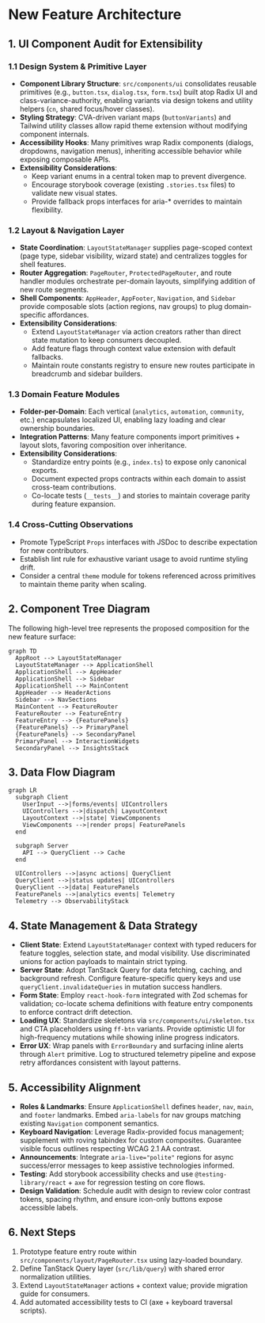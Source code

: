 # New Feature Architecture

## 1. UI Component Audit for Extensibility

### 1.1 Design System & Primitive Layer
- **Component Library Structure**: `src/components/ui` consolidates reusable primitives (e.g., `button.tsx`, `dialog.tsx`, `form.tsx`) built atop Radix UI and class-variance-authority, enabling variants via design tokens and utility helpers (`cn`, shared focus/hover classes).
- **Styling Strategy**: CVA-driven variant maps (`buttonVariants`) and Tailwind utility classes allow rapid theme extension without modifying component internals.
- **Accessibility Hooks**: Many primitives wrap Radix components (dialogs, dropdowns, navigation menus), inheriting accessible behavior while exposing composable APIs.
- **Extensibility Considerations**:
  - Keep variant enums in a central token map to prevent divergence.
  - Encourage storybook coverage (existing `.stories.tsx` files) to validate new visual states.
  - Provide fallback props interfaces for aria-* overrides to maintain flexibility.

### 1.2 Layout & Navigation Layer
- **State Coordination**: `LayoutStateManager` supplies page-scoped context (page type, sidebar visibility, wizard state) and centralizes toggles for shell features.
- **Router Aggregation**: `PageRouter`, `ProtectedPageRouter`, and route handler modules orchestrate per-domain layouts, simplifying addition of new route segments.
- **Shell Components**: `AppHeader`, `AppFooter`, `Navigation`, and `Sidebar` provide composable slots (action regions, nav groups) to plug domain-specific affordances.
- **Extensibility Considerations**:
  - Extend `LayoutStateManager` via action creators rather than direct state mutation to keep consumers decoupled.
  - Add feature flags through context value extension with default fallbacks.
  - Maintain route constants registry to ensure new routes participate in breadcrumb and sidebar builders.

### 1.3 Domain Feature Modules
- **Folder-per-Domain**: Each vertical (`analytics`, `automation`, `community`, etc.) encapsulates localized UI, enabling lazy loading and clear ownership boundaries.
- **Integration Patterns**: Many feature components import primitives + layout slots, favoring composition over inheritance.
- **Extensibility Considerations**:
  - Standardize entry points (e.g., `index.ts`) to expose only canonical exports.
  - Document expected props contracts within each domain to assist cross-team contributions.
  - Co-locate tests (`__tests__`) and stories to maintain coverage parity during feature expansion.

### 1.4 Cross-Cutting Observations
- Promote TypeScript `Props` interfaces with JSDoc to describe expectation for new contributors.
- Establish lint rule for exhaustive variant usage to avoid runtime styling drift.
- Consider a central `theme` module for tokens referenced across primitives to maintain theme parity when scaling.

## 2. Component Tree Diagram
The following high-level tree represents the proposed composition for the new feature surface:

```mermaid
graph TD
  AppRoot --> LayoutStateManager
  LayoutStateManager --> ApplicationShell
  ApplicationShell --> AppHeader
  ApplicationShell --> Sidebar
  ApplicationShell --> MainContent
  AppHeader --> HeaderActions
  Sidebar --> NavSections
  MainContent --> FeatureRouter
  FeatureRouter --> FeatureEntry
  FeatureEntry --> {FeaturePanels}
  {FeaturePanels} --> PrimaryPanel
  {FeaturePanels} --> SecondaryPanel
  PrimaryPanel --> InteractionWidgets
  SecondaryPanel --> InsightsStack
```

## 3. Data Flow Diagram

```mermaid
graph LR
  subgraph Client
    UserInput -->|forms/events| UIControllers
    UIControllers -->|dispatch| LayoutContext
    LayoutContext -->|state| ViewComponents
    ViewComponents -->|render props| FeaturePanels
  end

  subgraph Server
    API --> QueryClient --> Cache
  end

  UIControllers -->|async actions| QueryClient
  QueryClient -->|status updates| UIControllers
  QueryClient -->|data| FeaturePanels
  FeaturePanels -->|analytics events| Telemetry
  Telemetry --> ObservabilityStack
```

## 4. State Management & Data Strategy
- **Client State**: Extend `LayoutStateManager` context with typed reducers for feature toggles, selection state, and modal visibility. Use discriminated unions for action payloads to maintain strict typing.
- **Server State**: Adopt TanStack Query for data fetching, caching, and background refresh. Configure feature-specific query keys and use `queryClient.invalidateQueries` in mutation success handlers.
- **Form State**: Employ `react-hook-form` integrated with Zod schemas for validation; co-locate schema definitions with feature entry components to enforce contract drift detection.
- **Loading UX**: Standardize skeletons via `src/components/ui/skeleton.tsx` and CTA placeholders using `ff-btn` variants. Provide optimistic UI for high-frequency mutations while showing inline progress indicators.
- **Error UX**: Wrap panels with `ErrorBoundary` and surfacing inline alerts through `Alert` primitive. Log to structured telemetry pipeline and expose retry affordances consistent with layout patterns.

## 5. Accessibility Alignment
- **Roles & Landmarks**: Ensure `ApplicationShell` defines `header`, `nav`, `main`, and `footer` landmarks. Embed `aria-labels` for nav groups matching existing `Navigation` component semantics.
- **Keyboard Navigation**: Leverage Radix-provided focus management; supplement with roving tabindex for custom composites. Guarantee visible focus outlines respecting WCAG 2.1 AA contrast.
- **Announcements**: Integrate `aria-live="polite"` regions for async success/error messages to keep assistive technologies informed.
- **Testing**: Add storybook accessibility checks and use `@testing-library/react` + `axe` for regression testing on core flows.
- **Design Validation**: Schedule audit with design to review color contrast tokens, spacing rhythm, and ensure icon-only buttons expose accessible labels.

## 6. Next Steps
1. Prototype feature entry route within `src/components/layout/PageRouter.tsx` using lazy-loaded boundary.
2. Define TanStack Query layer (`src/lib/query`) with shared error normalization utilities.
3. Extend `LayoutStateManager` actions + context value; provide migration guide for consumers.
4. Add automated accessibility tests to CI (axe + keyboard traversal scripts).
